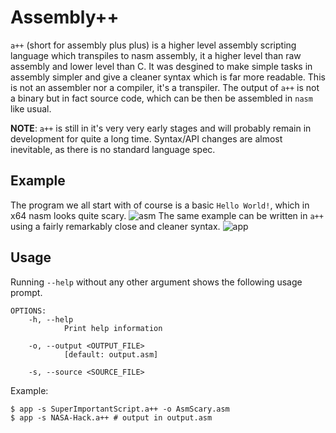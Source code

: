 # Assembly++
`a++` (short for assembly plus plus) is a higher level assembly scripting language which transpiles to nasm assembly, it a higher level than raw assembly and lower level than C. It was desgined to make simple tasks in assembly simpler and give a cleaner syntax which is far more readable. This is not an assembler nor a compiler, it's a transpiler. The output of `a++` is not a binary but in fact source code, which can be then be assembled in `nasm` like usual.

**NOTE**: `a++` is still in it's very very early stages and will probably remain in development for quite a long time. Syntax/API changes are almost inevitable, as there is no standard language spec.

## Example
The program we all start with of course is a basic `Hello World!`, which in x64 nasm looks quite scary.
![asm](https://raw.githubusercontent.com/hh-Naram/Assembly-PlusPlus/main/Branding/HelloWorld.asm.png)
The same example can be written in `a++` using a fairly remarkably close and cleaner syntax.
![app](https://raw.githubusercontent.com/hh-Naram/Assembly-PlusPlus/main/Branding/HelloWorld.app.png)

## Usage
Running `--help` without any other argument shows the following usage prompt.
```
OPTIONS:
    -h, --help
            Print help information

    -o, --output <OUTPUT_FILE>
            [default: output.asm]

    -s, --source <SOURCE_FILE>
```
Example:
```
$ app -s SuperImportantScript.a++ -o AsmScary.asm
$ app -s NASA-Hack.a++ # output in output.asm
```

